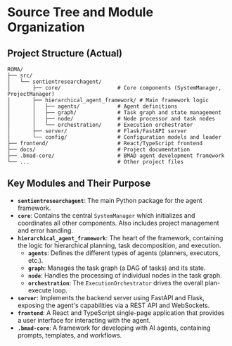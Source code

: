 # Source Tree and Module Organization

## Project Structure (Actual)

```text
ROMA/
├── src/
│   └── sentientresearchagent/
│       ├── core/                  # Core components (SystemManager, ProjectManager)
│       ├── hierarchical_agent_framework/ # Main framework logic
│       │   ├── agents/            # Agent definitions
│       │   ├── graph/             # Task graph and state management
│       │   ├── node/              # Node processor and task nodes
│       │   └── orchestration/     # Execution orchestrator
│       ├── server/                # Flask/FastAPI server
│       └── config/                # Configuration models and loader
├── frontend/                      # React/TypeScript frontend
├── docs/                          # Project documentation
├── .bmad-core/                    # BMAD agent development framework
└── ...                            # Other project files
```

## Key Modules and Their Purpose

*   **`sentientresearchagent`**: The main Python package for the agent framework.
*   **`core`**: Contains the central `SystemManager` which initializes and coordinates all other components. Also includes project management and error handling.
*   **`hierarchical_agent_framework`**: The heart of the framework, containing the logic for hierarchical planning, task decomposition, and execution.
    *   **`agents`**: Defines the different types of agents (planners, executors, etc.).
    *   **`graph`**: Manages the task graph (a DAG of tasks) and its state.
    *   **`node`**: Handles the processing of individual nodes in the task graph.
    *   **`orchestration`**: The `ExecutionOrchestrator` drives the overall plan-execute loop.
*   **`server`**: Implements the backend server using FastAPI and Flask, exposing the agent's capabilities via a REST API and WebSockets.
*   **`frontend`**: A React and TypeScript single-page application that provides a user interface for interacting with the agent.
*   **`.bmad-core`**: A framework for developing with AI agents, containing prompts, templates, and workflows.
